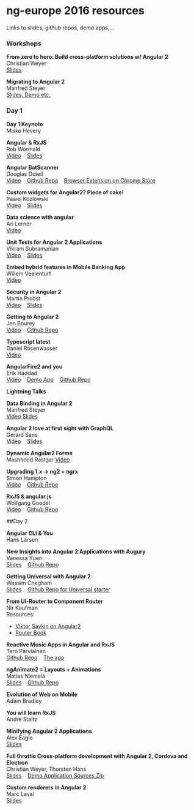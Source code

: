 ng-europe 2016 resources
========================
Links to slides, github repos, demo apps,...

### Workshops

**From zero to hero: Build cross-platform solutions w/ Angular 2**  
Christian Weyer  
[Slides](https://speakerdeck.com/christianweyer/from-zero-to-hero-build-cross-platform-solutions-with-angular-2)

**Migrating to Angular 2**  
Manfred Steyer    
[Slides, Demo etc.](https://www.softwarearchitekt.at/post/2016/10/25/slides-and-samples-from-my-angularjs-1-x-to-angular-2-migration-workshop-at-ngeurope-2016-in-paris.aspx)


### Day 1 

**Day 1 Keynote**   
Misko Hevery  


**Angular & RxJS**  
Rob Wormald  
[Video](https://www.youtube.com/watch?v=WWR9nxVx1ec) &nbsp;&nbsp; 
[Slides](https://docs.google.com/presentation/d/1Q4raWgWEkhJsPNWD9O_67kIc3PtkwebppqRFhFPKQVE/edit?usp=sharing)  &nbsp;&nbsp; 

**Angular BatScanner**  
Douglas Duteil  
[Video](https://www.youtube.com/watch?v=2DHpmyFWULQ) &nbsp;&nbsp; 
[Github Repo](https://github.com/douglasduteil/angular-batscanner) &nbsp;&nbsp; 
[Browser Extension on Chrome Store](https://chrome.google.com/webstore/detail/angular-batscanner/gcngciildkejiapchdgpcniflijoiadf)

**Custom widgets for Angular2? Piece of cake!**  
Pawel Kozlowski  
[Video](https://www.youtube.com/watch?v=l8OHU-TEG7g) &nbsp;&nbsp; 
[Slides](https://pkozlowski-opensource.github.io/ng-europe-2016)

**Data science with angular**  
Ari Lerner  
[Video](https://www.youtube.com/watch?v=ZVEp9K_cynU)

**Unit Tests for Angular 2 Applications**  
Vikram Subramanian  
[Video](https://www.youtube.com/watch?v=dVtDnvTLaIo) &nbsp;&nbsp; 
[Slides](https://t.co/VrzZ284zoM)

**Embed hybrid features in Mobile Banking App**  
Willem Veelenturf  
[Video](https://www.youtube.com/watch?v=kmNRgOLZhXQ)

**Security in Angular 2**  
Martin Probst  
[Video](https://www.youtube.com/watch?v=WN-XczmI-LY) &nbsp;&nbsp; 
[Slides](http://g.co/ng/security-ng-europe16)

**Getting to Angular 2**  
Jen Bourey  
[Video](https://www.youtube.com/watch?v=2b-tEis9k4M)  &nbsp;&nbsp; 
[Github Repo](https://github.com/bourey/ngupgrade-example)

**Typescript latest**  
Daniel Rosenwasser  
[Video](https://www.youtube.com/watch?v=o8YI2hvassE) &nbsp;&nbsp; 

**AngularFire2 and you**  
Erik Haddad  
[Video](https://www.youtube.com/watch?v=uLzMOaFt6vc) &nbsp;&nbsp; 
[Demo App](https://quando.social/) &nbsp;&nbsp; 
[Github Repo](https://github.com/erikhaddad/angular2-quando)

	

**Lightning Talks**

**Data Binding in Angular 2**  
Manfred Steyer  
[Video](https://www.youtube.com/watch?v=JyHIUMgN_Ew)
[Slides](https://speakerdeck.com/manfredsteyer/databinding-in-angular-2)

**Angular 2 love at first sight with GraphQL**  
Gerard Sans  
[Video](https://www.youtube.com/watch?v=8lBepXJWfb0) &nbsp;&nbsp; 
[Slides](http://slides.com/gerardsans/ngeurope-ng2-loves-graphql#/)
	
**Dynamic Angular2 Forms**  
Mashhood Rastgar
[Video](https://www.youtube.com/watch?v=hf1plxcF0sk)

**Upgrading 1.x -> ng2 + ngrx**  
Simon Hampton  
[Video](https://www.youtube.com/watch?v=_HiLfC-3g60) &nbsp;&nbsp; 
[Github Repo](https://github.com/simonh1000/af-ng2-ngrx)

**RxJS & angular.js**  
Wolfgang Goedel  
[Video](https://www.youtube.com/watch?v=n9us_5FmEIo) &nbsp;&nbsp; 
[Github Repo](https://github.com/wolfgangGoedel/observe-on-scope)


##Day 2

**Angular CLI & You**  
Hans Larsen

**New Insights into Angular 2 Applications with Augury**  
Vanessa Yuen  
[Slides](http://slides.com/vanessayuenn/augury-ngeurope#/) &nbsp;&nbsp; 
[Github Repo](https://github.com/rangle/augury)

**Getting Universal with Angular 2**  
Wassim Chegham  
[Slides](https://slides.com/wassimchegham/angular2-universal) &nbsp;&nbsp;
[Github Repo for Universal starter](https://github.com/angular/universal-starter)

**From UI-Router to Component Router**  
Nir Kaufman  
Resources:
- [Viktor Savkin on Angular2](https://vsavkin.com/)
- [Router Book](https://leanpub.com/router)

**Reactive Music Apps in Angular and RxJS**  
Tero Parviainen  
[Github Repo](https://github.com/teropa/in-c) &nbsp;&nbsp; 
[The app](https://teropa.info/in-c/)

**ngAnimate2 = Layouts + Animations**  
Matias Niemelä  
[Slides](http://yom.nu/ng2eu-2016) &nbsp;&nbsp; 
[Github Repo](http://github.com/matsko/ng2eu-2016-code)

**Evolution of Web on Mobile**  
Adam Bradley  

**You will learn RxJS**  
André Staltz  

**Minifying Angular 2 Applications**  
Alex Eagle  
[Slides](https://t.co/bMrJ7omGM6)

**Full throttle Cross-platform development with Angular 2, Cordova and Electron**  
Christian Weyer, Thorsten Hans  
[Slides](https://speakerdeck.com/christianweyer/full-throttle-cross-platform-development-with-angular-2-cordova-and-electron) &nbsp;&nbsp;
[Demo Application Sources Zip](http://bit.ly/hacks-ngeurope2016)

**Custom renderers in Angular 2**  
Marc Laval  
[Slides](https://t.co/43uvtdLLk1)  


